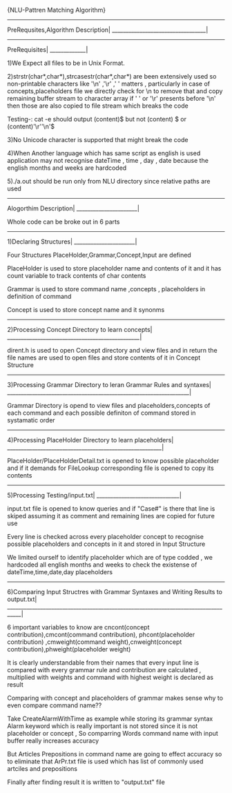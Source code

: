 {NLU-Pattren Matching Algorithm}

__________________________________
PreRequsites,Algorithm Description|
__________________________________|

_____________
PreRequisites|
_____________|

1)We Expect all files to be in Unix Format.

2)strstr(char*,char*),strcasestr(char*,char*) are been extensively used so non-printable characters like '\n' ,'\r' ,' ' matters , particularly in case of concepts,placeholders file we directly check for \n to remove that and copy remaining buffer stream to character array if ' ' or '\r' presents before '\n' then those are also copied to file stream which breaks the code 

Testing-: cat -e should output (content)$ but not (content) $ or (content)'\r''\n'$

3)No Unicode character is supported that might break the code

4)When Another language which has same script as english is used application may not recognise dateTime , time , day , date because the english months and weeks are hardcoded

5)./a.out should be run only from NLU directory since relative paths are used 
______________________
Alogorthim Description|
______________________|

Whole code can be broke out in 6 parts
______________________
1)Declaring Structures|
______________________| 

Four Structures PlaceHolder,Grammar,Concept,Input are defined 

PlaceHolder is used to store placeholder name and contents of it and it has count variable to track contents of char contents

Grammar is used to store command name ,concepts , placeholders in definition of command

Concept is used to store concept name and it synonms 
________________________________________________
2)Processing Concept Directory to learn concepts|
________________________________________________|

dirent.h is used to open Concept directory and view files and in return the file names are used to open files and store contents of it in Concept Structure

__________________________________________________________________
3)Processing Grammar Directory to leran Grammar Rules and syntaxes|
__________________________________________________________________|

Grammar Directory is opend to view files and placeholders,concepts of each command and each possible definiton of command stored in systamatic order

________________________________________________________
4)Processing PlaceHolder Directory to learn placeholders|
________________________________________________________|

PlaceHolder/PlaceHolderDetail.txt is opened to know possible placeholder and if it demands for FileLookup corresponding file is opened to copy its contents

______________________________
5)Processing Testing/input.txt|
______________________________|

input.txt file is opened to know queries and if "Case#" is there that line is skiped assuming it as comment and remaining lines are copied for future use

Every line is checked across every placeholder concept to recognise possible placeholders and concepts in it and stored in Input Structure

We limited ourself to identify placeholder which are of type codded , we hardcoded all english months and weeks to check the existense of dateTime,time,date,day placeholders

___________________________________________________________________________________
6)Comparing Input Structres with Grammar Syntaxes and Writing Results to output.txt|
___________________________________________________________________________________|

6 important variables to know are cncont(concept contribution),cmcont(command contribution), phcont(placeholder contribution) ,cmweight(command weight),cnweight(concept contribution),phweight(placeholder weight)

It is clearly understandable from their names that every input line is compared with every grammar rule and  contribution are calculated , multiplied with weights  and command with highest weight is declared as result

Comparing with concept and placeholders of grammar makes sense why to even compare command name??

Take CreateAlarmWithTime as example while storing its grammar syntax Alarm keyword which is really important is not stored since it is not placeholder or concept , So comparring Words command name with input buffer really increases accuracy

But Articles Prepositions in command name are going to effect accuracy so to eliminate that ArPr.txt file is used which has list of commonly used artciles and prepositions

Finally after finding result it is written to "output.txt" file




















